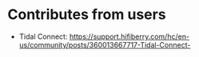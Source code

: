 # Contributes from users

- Tidal Connect: https://support.hifiberry.com/hc/en-us/community/posts/360013667717-Tidal-Connect-
